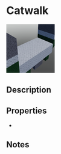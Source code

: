 # Catwalk

![Catwalk](../Cropped_Blocks/SciFi/Catwalk.png)

## Description
<!-- Write a description for this block -->

## Properties
- <!-- List block properties here -->

## Notes
<!-- Any extra notes -->
